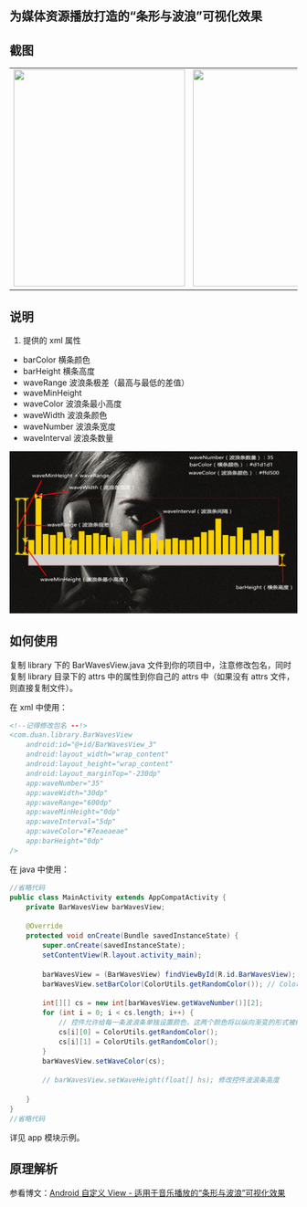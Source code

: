 
## 为媒体资源播放打造的“条形与波浪”可视化效果

## 截图
<table>
  <tr>
    <td><img width="300px" height="380px" src="https://raw.githubusercontent.com/DuanJiaNing/BarWavesVew/master/screenshort.gif"></td>
    <td><img width="700px" height="380px" src="https://raw.githubusercontent.com/DuanJiaNing/BarWavesVew/master/screenshort02.gif"></td>
  </tr>
</table>

## 说明

1. 提供的 xml 属性

- barColor  横条颜色
- barHeight  横条高度
- waveRange  波浪条极差（最高与最低的差值）
- waveMinHeight  
- waveColor  波浪条最小高度
- waveWidth  波浪条颜色
- waveNumber  波浪条宽度
- waveInterval  波浪条数量

![](https://github.com/DuanJiaNing/Pictures/blob/master/barWaves/barWaves.jpg)

## 如何使用
复制 library 下的 BarWavesView.java 文件到你的项目中，注意修改包名，同时复制 library 目录下的 attrs 中的属性到你自己的 attrs 中（如果没有 attrs
文件，则直接复制文件）。

在 xml 中使用：
```xml
<!--记得修改包名 --!>
<com.duan.library.BarWavesView
    android:id="@+id/BarWavesView_3"
    android:layout_width="wrap_content"
    android:layout_height="wrap_content"
    android:layout_marginTop="-230dp"
    app:waveNumber="35"
    app:waveWidth="30dp"
    app:waveRange="600dp"
    app:waveMinHeight="0dp"
    app:waveInterval="5dp"
    app:waveColor="#7eaeaeae"
    app:barHeight="0dp"
/>

```

在 java 中使用：
```java
//省略代码
public class MainActivity extends AppCompatActivity {
    private BarWavesView barWavesView;

    @Override
    protected void onCreate(Bundle savedInstanceState) {
        super.onCreate(savedInstanceState);
        setContentView(R.layout.activity_main);
        
        barWavesView = (BarWavesView) findViewById(R.id.BarWavesView);
        barWavesView.setBarColor(ColorUtils.getRandomColor()); // ColorUtils.getRandomColor() 获得一个随机颜色 
        
        int[][] cs = new int[barWavesView.getWaveNumber()][2];
        for (int i = 0; i < cs.length; i++) {
            // 控件允许给每一条波浪条单独设置颜色，这两个颜色将以纵向渐变的形式被绘制
            cs[i][0] = ColorUtils.getRandomColor(); 
            cs[i][1] = ColorUtils.getRandomColor();
        }
        barWavesView.setWaveColor(cs);
        
        // barWavesView.setWaveHeight(float[] hs); 修改控件波浪条高度
        
    }
}
//省略代码
```
详见 app 模块示例。

## 原理解析

参看博文：[Android 自定义 View - 适用于音乐播放的“条形与波浪”可视化效果](http://blog.csdn.net/aimeimeiTS/article/details/78173635)